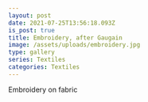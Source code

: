 ```yaml
---
layout: post
date: 2021-07-25T13:56:18.093Z
is_post: true
title: Embroidery, after Gaugain
image: /assets/uploads/embroidery.jpg
type: gallery
series: Textiles
categories: Textiles
---
```

Embroidery on fabric